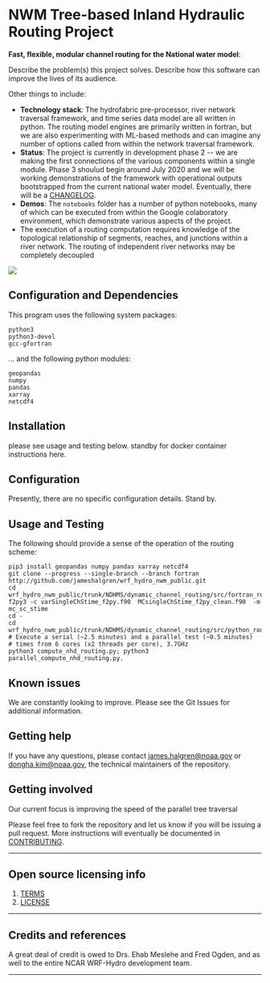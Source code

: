 # NWM Tree-based Inland Hydraulic Routing Project 

**Fast, flexible, modular channel routing for the National water model**:  


Describe the problem(s) this project solves.
Describe how this software can improve the lives of its audience.

Other things to include:

  - **Technology stack**: The hydrofabric pre-processor, river network traversal framework, and time series data model are all written in python. The routing model engines are primarily written in fortran, but we are also experimenting with ML-based methods and can imagine any number of options called from within the network traversal framework.
  - **Status**:  The project is currently in development phase 2 -- we are making the first connections of the various components within a single module. Phase 3 shoulud begin around July 2020 and we will be working demonstrations of the framework with operational outputs bootstrapped from the current national water model. Eventually, there will be a [CHANGELOG](CHANGELOG.md).
  - **Demos**: The `notebooks` folder has a number of python notebooks, many of which can be executed from within the Google colaboratory environment, which demonstrate various aspects of the project. 
  - The execution of a routing computation requires knowledge of the topological relationship of segments, reaches, and junctions within a river network. The routing of independent river networks may be completely decoupled


![](https://raw.githubusercontent.com/NOAA-OWP/owp-open-source-project-template/master/doc/bluecyan.gif)


## Configuration and Dependencies

This program uses the following system packages:
```
python3
python3-devel
gcc-gfortran
```

... and the following python modules:
```
geopandas 
numpy 
pandas 
xarray 
netcdf4 
```

## Installation

please see usage and testing below. standby for docker container instructions here.

## Configuration

Presently, there are no specific configuration details. Stand by.

## Usage and Testing
The following should provide a sense of the operation of the routing scheme:

```
pip3 install geopandas numpy pandas xarray netcdf4 
git clone --progress --single-branch --branch fortran http://github.com/jameshalgren/wrf_hydro_nwm_public.git
cd wrf_hydro_nwm_public/trunk/NDHMS/dynamic_channel_routing/src/fortran_routing/mc_pylink_v00/MC_singleCH_singleTS/
f2py3 -c varSingleChStime_f2py.f90  MCsingleChStime_f2py_clean.f90  -m mc_sc_stime
cd -
cd wrf_hydro_nwm_public/trunk/NDHMS/dynamic_channel_routing/src/python_routing_v02/
# Execute a serial (~2.5 minutes) and a parallel test (~0.5 minutes)
# times from 6 cores (x2 threads per core), 3.7GHz
python3 compute_nhd_routing.py; python3 parallel_compute_nhd_routing.py.
```

## Known issues

We are constantly looking to improve. Please see the Git Issues for additional information.

## Getting help

If you have any questions, please contact james.halgren@noaa.gov or dongha.kim@noaa.gov, the technical maintainers of the repository. 

## Getting involved

Our current focus is improving the speed of the parallel tree traversal

Please feel free to fork the repository and let us know if you will be issuing a pull request. 
More instructions will eventually be documented in [CONTRIBUTING](CONTRIBUTING.md).


----

## Open source licensing info
1. [TERMS](TERMS.md)
2. [LICENSE](LICENSE)


----

## Credits and references

A great deal of credit is owed to Drs. Ehab Meslehe and Fred Ogden, and as well to the entire NCAR WRF-Hydro development team.

----
